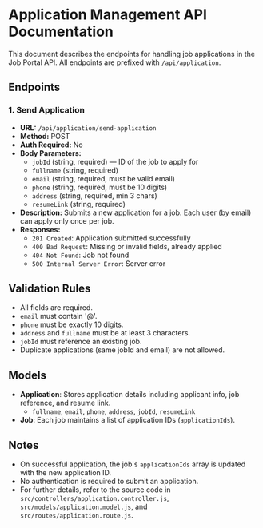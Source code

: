# Application Management API Documentation

This document describes the endpoints for handling job applications in the Job Portal API. All endpoints are prefixed with `/api/application`.

## Endpoints

### 1. Send Application
- **URL:** `/api/application/send-application`
- **Method:** POST
- **Auth Required:** No
- **Body Parameters:**
  - `jobId` (string, required) — ID of the job to apply for
  - `fullname` (string, required)
  - `email` (string, required, must be valid email)
  - `phone` (string, required, must be 10 digits)
  - `address` (string, required, min 3 chars)
  - `resumeLink` (string, required)
- **Description:** Submits a new application for a job. Each user (by email) can apply only once per job.
- **Responses:**
  - `201 Created`: Application submitted successfully
  - `400 Bad Request`: Missing or invalid fields, already applied
  - `404 Not Found`: Job not found
  - `500 Internal Server Error`: Server error

## Validation Rules
- All fields are required.
- `email` must contain '@'.
- `phone` must be exactly 10 digits.
- `address` and `fullname` must be at least 3 characters.
- `jobId` must reference an existing job.
- Duplicate applications (same jobId and email) are not allowed.

## Models
- **Application**: Stores application details including applicant info, job reference, and resume link.
  - `fullname`, `email`, `phone`, `address`, `jobId`, `resumeLink`
- **Job**: Each job maintains a list of application IDs (`applicationIds`).

## Notes
- On successful application, the job's `applicationIds` array is updated with the new application ID.
- No authentication is required to submit an application.
- For further details, refer to the source code in `src/controllers/application.controller.js`, `src/models/application.model.js`, and `src/routes/application.route.js`.
